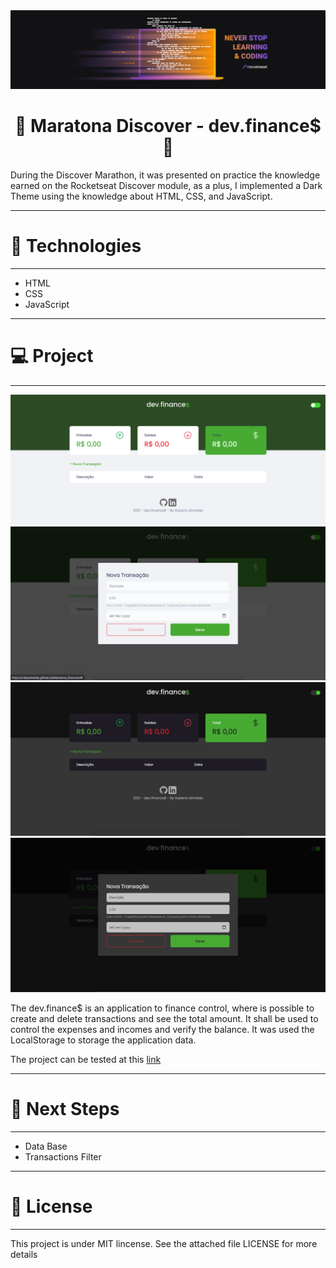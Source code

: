 <div align="center">
  <img src="./assets/Readme/neverstoplearningHeader.png" alt="Header Maratona Discover"/>
</div>

<div>
    <h1 align="center">👾 Maratona Discover - dev.finance$ 👾</h1>
    <p>During the Discover Marathon, it was presented on practice the knowledge earned on the Rocketseat Discover module, as a plus, I implemented a Dark Theme using the knowledge about HTML, CSS, and JavaScript.</p>
</div>
<hr>

<h1>🚀 Technologies</h1>
<hr>
<p>

  * HTML
  * CSS
  * JavaScript

</p>
<hr>

<h1>💻 Project</h1>
<hr>

<div align="center">
  <img src="./assets/Readme/Screen Shot 2021-02-15 at 19.13.50.png">
  <img src="./assets/Readme/Screen Shot 2021-02-15 at 19.14.05.png">
  <img src="./assets/Readme/Screen Shot 2021-02-15 at 19.14.22.png">
  <img src="./assets/Readme/Screen Shot 2021-02-15 at 19.14.33.png">
</div>

<p>The dev.finance$ is an application to finance control, where is possible to create and delete transactions and see the total amount. It shall be used to control the expenses and incomes and verify the balance. It was used the LocalStorage to storage the application data.</p>
<p>The project can be tested at this <a href="https://rubpalmeida.github.io/Maratona_Discover/" target="_blank">link</a></p>

<hr>

<h1>🚧 Next Steps</h1>
<hr>

  * Data Base
  * Transactions Filter

<hr>


<h1>📝 License</h1>
<hr>
<p>This project is under MIT lincense. See the attached file LICENSE for more details</p>







